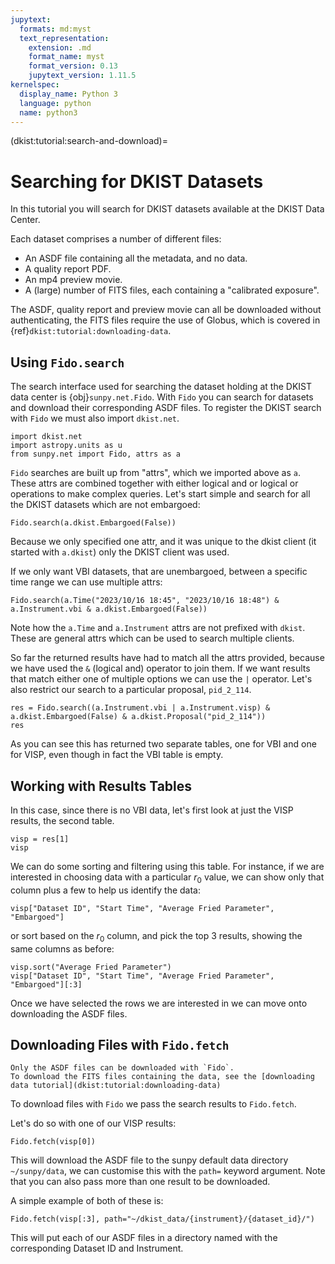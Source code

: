 ```yaml
---
jupytext:
  formats: md:myst
  text_representation:
    extension: .md
    format_name: myst
    format_version: 0.13
    jupytext_version: 1.11.5
kernelspec:
  display_name: Python 3
  language: python
  name: python3
---
```

(dkist:tutorial:search-and-download)=
# Searching for DKIST Datasets

In this tutorial you will search for DKIST datasets available at the DKIST Data Center.

Each dataset comprises a number of different files:
  * An ASDF file containing all the metadata, and no data.
  * A quality report PDF.
  * An mp4 preview movie.
  * A (large) number of FITS files, each containing a "calibrated exposure".
  
The ASDF, quality report and preview movie can all be downloaded without authenticating, the FITS files require the use of Globus, which is covered in {ref}`dkist:tutorial:downloading-data`.

## Using `Fido.search`

The search interface used for searching the dataset holding at the DKIST data center is {obj}`sunpy.net.Fido`.
With `Fido` you can search for datasets and download their corresponding ASDF files.
To register the DKIST search with `Fido` we must also import `dkist.net`.

```{code-cell} python
import dkist.net
import astropy.units as u
from sunpy.net import Fido, attrs as a
```

`Fido` searches are built up from "attrs", which we imported above as `a`.
These attrs are combined together with either logical and or logical or operations to make complex queries.
Let's start simple and search for all the DKIST datasets which are not embargoed:

```{code-cell} python
Fido.search(a.dkist.Embargoed(False))
```

Because we only specified one attr, and it was unique to the dkist client (it started with `a.dkist`) only the DKIST client was used.

If we only want VBI datasets, that are unembargoed, between a specific time range we can use multiple attrs:

```{code-cell} python
Fido.search(a.Time("2023/10/16 18:45", "2023/10/16 18:48") & a.Instrument.vbi & a.dkist.Embargoed(False))
```

Note how the `a.Time` and `a.Instrument` attrs are not prefixed with `dkist`.
These are general attrs which can be used to search multiple clients.

So far the returned results have had to match all the attrs provided, because we have used the `&` (logical and) operator to join them.
If we want results that match either one of multiple options we can use the `|` operator.
Let's also restrict our search to a particular proposal, `pid_2_114`.

```{code-cell} python
res = Fido.search((a.Instrument.vbi | a.Instrument.visp) & a.dkist.Embargoed(False) & a.dkist.Proposal("pid_2_114"))
res
```

As you can see this has returned two separate tables, one for VBI and one for VISP, even though in fact the VBI table is empty.

## Working with Results Tables

In this case, since there is no VBI data, let's first look at just the VISP results, the second table.
```{code-cell} python
visp = res[1]
visp
```

We can do some sorting and filtering using this table.
For instance, if we are interested in choosing data with a particular $r_0$ value, we can show only that column plus a few to help us identify the data:
```{code-cell} python
visp["Dataset ID", "Start Time", "Average Fried Parameter", "Embargoed"]
```

or sort based on the $r_0$ column, and pick the top 3 results, showing the same columns as before:
```{code-cell} python
visp.sort("Average Fried Parameter")
visp["Dataset ID", "Start Time", "Average Fried Parameter", "Embargoed"][:3]
```

Once we have selected the rows we are interested in we can move onto downloading the ASDF files.

## Downloading Files with `Fido.fetch`

```{note}
Only the ASDF files can be downloaded with `Fido`.
To download the FITS files containing the data, see the [downloading data tutorial](dkist:tutorial:downloading-data)
```

To download files with `Fido` we pass the search results to `Fido.fetch`.

Let's do so with one of our VISP results:
```{code-cell} python
Fido.fetch(visp[0])
```
This will download the ASDF file to the sunpy default data directory `~/sunpy/data`, we can customise this with the `path=` keyword argument.
Note that you can also pass more than one result to be downloaded.

A simple example of both of these is:

```{code-cell} python
Fido.fetch(visp[:3], path="~/dkist_data/{instrument}/{dataset_id}/")
```

This will put each of our ASDF files in a directory named with the corresponding Dataset ID and Instrument.
